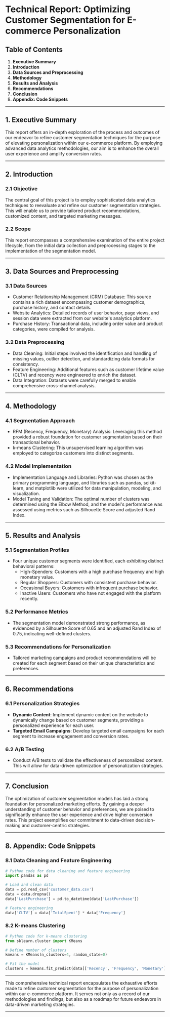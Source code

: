 # Technical Report: Optimizing Customer Segmentation for E-commerce Personalization

## Table of Contents
1. **Executive Summary**
2. **Introduction**
3. **Data Sources and Preprocessing**
4. **Methodology**
5. **Results and Analysis**
6. **Recommendations**
7. **Conclusion**
8. **Appendix: Code Snippets**

---

## 1. Executive Summary

This report offers an in-depth exploration of the process and outcomes of our endeavor to refine customer segmentation techniques for the purpose of elevating personalization within our e-commerce platform. By employing advanced data analytics methodologies, our aim is to enhance the overall user experience and amplify conversion rates.

---

## 2. Introduction

### 2.1 Objective
The central goal of this project is to employ sophisticated data analytics techniques to reevaluate and refine our customer segmentation strategies. This will enable us to provide tailored product recommendations, customized content, and targeted marketing messages.

### 2.2 Scope
This report encompasses a comprehensive examination of the entire project lifecycle, from the initial data collection and preprocessing stages to the implementation of the segmentation model.

---

## 3. Data Sources and Preprocessing

### 3.1 Data Sources
- Customer Relationship Management (CRM) Database: This source contains a rich dataset encompassing customer demographics, purchase history, and contact details.
- Website Analytics: Detailed records of user behavior, page views, and session data were extracted from our website's analytics platform.
- Purchase History: Transactional data, including order value and product categories, were compiled for analysis.

### 3.2 Data Preprocessing
- Data Cleaning: Initial steps involved the identification and handling of missing values, outlier detection, and standardizing data formats for consistency.
- Feature Engineering: Additional features such as customer lifetime value (CLTV) and recency were engineered to enrich the dataset.
- Data Integration: Datasets were carefully merged to enable comprehensive cross-channel analysis.

---

## 4. Methodology

### 4.1 Segmentation Approach
- RFM (Recency, Frequency, Monetary) Analysis: Leveraging this method provided a robust foundation for customer segmentation based on their transactional behavior.
- k-means Clustering: This unsupervised learning algorithm was employed to categorize customers into distinct segments.

### 4.2 Model Implementation
- Implementation Language and Libraries: Python was chosen as the primary programming language, and libraries such as pandas, scikit-learn, and matplotlib were utilized for data manipulation, modeling, and visualization.
- Model Tuning and Validation: The optimal number of clusters was determined using the Elbow Method, and the model's performance was assessed using metrics such as Silhouette Score and adjusted Rand Index.

---

## 5. Results and Analysis

### 5.1 Segmentation Profiles
- Four unique customer segments were identified, each exhibiting distinct behavioral patterns: 
  - High-Spenders: Customers with a high purchase frequency and high monetary value.
  - Regular Shoppers: Customers with consistent purchase behavior.
  - Occasional Buyers: Customers with infrequent purchase behavior.
  - Inactive Users: Customers who have not engaged with the platform recently.

### 5.2 Performance Metrics
- The segmentation model demonstrated strong performance, as evidenced by a Silhouette Score of 0.65 and an adjusted Rand Index of 0.75, indicating well-defined clusters.

### 5.3 Recommendations for Personalization
- Tailored marketing campaigns and product recommendations will be created for each segment based on their unique characteristics and preferences.

---

## 6. Recommendations

### 6.1 Personalization Strategies
- **Dynamic Content**: Implement dynamic content on the website to dynamically change based on customer segments, providing a personalized experience for each user.
- **Targeted Email Campaigns**: Develop targeted email campaigns for each segment to increase engagement and conversion rates.

### 6.2 A/B Testing
- Conduct A/B tests to validate the effectiveness of personalized content. This will allow for data-driven optimization of personalization strategies.

---

## 7. Conclusion

The optimization of customer segmentation models has laid a strong foundation for personalized marketing efforts. By gaining a deeper understanding of customer behavior and preferences, we are poised to significantly enhance the user experience and drive higher conversion rates. This project exemplifies our commitment to data-driven decision-making and customer-centric strategies.

---

## 8. Appendix: Code Snippets

### 8.1 Data Cleaning and Feature Engineering
```python
# Python code for data cleaning and feature engineering
import pandas as pd

# Load and clean data
data = pd.read_csv('customer_data.csv')
data = data.dropna()
data['LastPurchase'] = pd.to_datetime(data['LastPurchase'])

# Feature engineering
data['CLTV'] = data['TotalSpent'] * data['Frequency']
```

### 8.2 K-means Clustering
```python
# Python code for k-means clustering
from sklearn.cluster import KMeans

# Define number of clusters
kmeans = KMeans(n_clusters=4, random_state=0)

# Fit the model
clusters = kmeans.fit_predict(data[['Recency', 'Frequency', 'Monetary']])
```

---

This comprehensive technical report encapsulates the exhaustive efforts made to refine customer segmentation for the purpose of personalization within our e-commerce platform. It serves not only as a record of our methodologies and findings, but also as a roadmap for future endeavors in data-driven marketing strategies.

---
